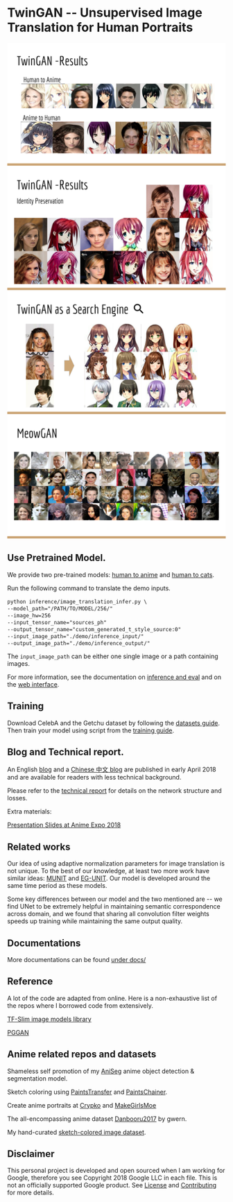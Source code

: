 # TwinGAN -- Unsupervised Image Translation for Human Portraits

![result](docs/images/AX18_TwinGAN-14.png)
![identity_preservation](docs/images/AX18_TwinGAN-15.png)
![search_engine](docs/images/AX18_TwinGAN-17.png)
![search_engine](docs/images/AX18_TwinGAN-18.png)

## Use Pretrained Model.

We provide two pre-trained models: [human to anime](https://drive.google.com/open?id=1dXfqAODQxB2uNhyQANtZICAjwhNMWnbl) and [human to cats](https://drive.google.com/open?id=1UJEqlH_1sfdmWs6MXKV4H69NGad0rdUB).

Run the following command to translate the demo inputs.

```
python inference/image_translation_infer.py \
--model_path="/PATH/TO/MODEL/256/"
--image_hw=256
--input_tensor_name="sources_ph"
--output_tensor_name="custom_generated_t_style_source:0"
--input_image_path="./demo/inference_input/"
--output_image_path="./demo/inference_output/"
```

The `input_image_path` can be either one single image or a path containing images.

For more information, see the documentation on [inference and eval](docs/infer_and_eval.md) and on the [web interface](docs/web_interface.md).

## Training

Download CelebA and the Getchu dataset by following the [datasets guide](docs/datasets.md). Then train your model using script from the [training guide](docs/training.md).

## Blog and Technical report.

An English [blog](docs/blog/blog_EN.md) and a [Chinese 中文 blog](docs/blog/blog_CH.md) are published in early April 2018 and are available for readers with less technical background.

Please refer to the [technical report](https://arxiv.org/abs/1809.00946) for details on the network structure and losses.

Extra materials:

[Presentation Slides at Anime Expo 2018](https://docs.google.com/presentation/d/1PWYFDYKzwiyK4ajBHl9N7GIS_WQ-SSIjCh50YRLqgNM/edit?usp=sharing)

## Related works

Our idea of using adaptive normalization parameters for image translation is not unique. To the best of our knowledge, at least two more work have similar ideas: [MUNIT](https://arxiv.org/abs/1804.04732) and [EG-UNIT](https://arxiv.org/abs/1805.11145). Our model is developed around the same time period as these models. 

Some key differences between our model and the two mentioned are -- we find UNet to be extremely helpful in maintaining semantic correspondence across domain, and we found that sharing all convolution filter weights speeds up training while maintaining the same output quality.


## Documentations

More documentations can be found [under docs/](docs)

## Reference

A lot of the code are adapted from online. Here is a non-exhaustive list of the repos where I borrowed code from extensively.

[TF-Slim image models library](https://github.com/tensorflow/models/tree/master/research/slim)

[PGGAN](https://github.com/tkarras/progressive_growing_of_gans/)

## Anime related repos and datasets

Shameless self promotion of my [AniSeg](https://github.com/jerryli27/AniSeg) anime object detection & segmentation model.

Sketch coloring using [PaintsTransfer](https://github.com/lllyasviel/style2paints) and [PaintsChainer](http://paintschainer.preferred.tech/).

Create anime portraits at [Crypko](https://crypko.ai/) and [MakeGirlsMoe](https://make.girls.moe/#/)

The all-encompassing anime dataset [Danbooru2017](https://www.gwern.net/Danbooru2017) by gwern.

My hand-curated [sketch-colored image dataset](https://github.com/jerryli27/pixiv_dataset).

## Disclaimer

This personal project is developed and open sourced when I am working for Google, therefore you see Copyright 2018 Google LLC in each file. This is not an officially supported Google product. See [License](LICENSE) and [Contributing](CONTRIBUTING.md) for more details.
